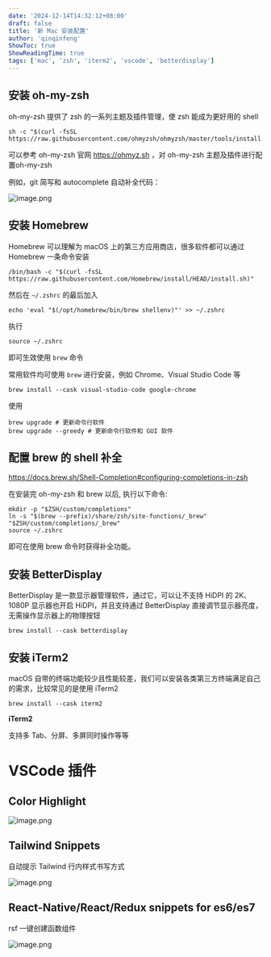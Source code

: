 ```yaml
---
date: '2024-12-14T14:32:12+08:00'
draft: false
title: '新 Mac 安装配置'
author: 'qinqinfeng'
ShowToc: true
ShowReadingTime: true
tags: ['mac', 'zsh', 'iterm2', 'vscode', 'betterdisplay']
---
```



## 安装 oh-my-zsh

oh-my-zsh 提供了 zsh 的一系列主题及插件管理，使 zsh 能成为更好用的 shell

    sh -c "$(curl -fsSL https://raw.githubusercontent.com/ohmyzsh/ohmyzsh/master/tools/install.sh)"

可以参考 oh-my-zsh 官网 <https://ohmyz.sh> ，对 oh-my-zsh 主题及插件进行配置oh-my-zsh

例如，git 简写和 autocomplete 自动补全代码：

![image.png](https://p0-xtjj-private.juejin.cn/tos-cn-i-73owjymdk6/4cd8b80c7a714e3896baa62d3938328f~tplv-73owjymdk6-jj-mark-v1:0:0:0:0:5o6Y6YeR5oqA5pyv56S-5Yy6IEAg5b6I5YaF5ZCR5Z2Q6L2m6YO95Z2Q6L2m6aG25LiK:q75.awebp?policy=eyJ2bSI6MywidWlkIjoiNTU0MjIyMzc1NDQwNzIifQ%3D%3D&rk3s=f64ab15b&x-orig-authkey=f32326d3454f2ac7e96d3d06cdbb035152127018&x-orig-expires=1734763842&x-orig-sign=Ld%2FYBzRuSZkwpbRipQX4O0ZmTek%3D)

## 安装 Homebrew

Homebrew 可以理解为 macOS 上的第三方应用商店，很多软件都可以通过 Homebrew 一条命令安装

    /bin/bash -c "$(curl -fsSL https://raw.githubusercontent.com/Homebrew/install/HEAD/install.sh)"

然后在 `~/.zshrc` 的最后加入

    echo 'eval "$(/opt/homebrew/bin/brew shellenv)"' >> ~/.zshrc

执行

    source ~/.zshrc

即可生效使用 `brew` 命令

常用软件均可使用 `brew` 进行安装，例如 Chrome、Visual Studio Code 等

    brew install --cask visual-studio-code google-chrome

使用

    brew upgrade # 更新命令行软件
    brew upgrade --greedy # 更新命令行软件和 GUI 软件

## 配置 brew 的 shell 补全

<https://docs.brew.sh/Shell-Completion#configuring-completions-in-zsh>

在安装完 oh-my-zsh 和 brew 以后, 执行以下命令:

    mkdir -p "$ZSH/custom/completions"
    ln -s "$(brew --prefix)/share/zsh/site-functions/_brew" "$ZSH/custom/completions/_brew"
    source ~/.zshrc

即可在使用 brew 命令时获得补全功能。

## 安装 BetterDisplay

BetterDisplay 是一款显示器管理软件，通过它，可以让不支持 HiDPI 的 2K、1080P 显示器也开启 HiDPI，并且支持通过 BetterDisplay 直接调节显示器亮度，无需操作显示器上的物理按钮

    brew install --cask betterdisplay

## 安装 iTerm2

macOS 自带的终端功能较少且性能较差，我们可以安装各类第三方终端满足自己的需求，比较常见的是使用 iTerm2

    brew install --cask iterm2

**iTerm2**

支持多 Tab、分屏、多屏同时操作等等

# VSCode 插件

## Color Highlight

![image.png](https://p0-xtjj-private.juejin.cn/tos-cn-i-73owjymdk6/dd459a5a69bd440882b7a860e2ff9ceb~tplv-73owjymdk6-jj-mark-v1:0:0:0:0:5o6Y6YeR5oqA5pyv56S-5Yy6IEAg5b6I5YaF5ZCR5Z2Q6L2m6YO95Z2Q6L2m6aG25LiK:q75.awebp?policy=eyJ2bSI6MywidWlkIjoiNTU0MjIyMzc1NDQwNzIifQ%3D%3D&rk3s=f64ab15b&x-orig-authkey=f32326d3454f2ac7e96d3d06cdbb035152127018&x-orig-expires=1734763842&x-orig-sign=rjzknR5DPNi5zmc%2FaUAZDgFrluU%3D)

## Tailwind Snippets

自动提示 Tailwind 行内样式书写方式

![image.png](https://p0-xtjj-private.juejin.cn/tos-cn-i-73owjymdk6/f8930975041e4044807d4cb8d1dd4978~tplv-73owjymdk6-jj-mark-v1:0:0:0:0:5o6Y6YeR5oqA5pyv56S-5Yy6IEAg5b6I5YaF5ZCR5Z2Q6L2m6YO95Z2Q6L2m6aG25LiK:q75.awebp?policy=eyJ2bSI6MywidWlkIjoiNTU0MjIyMzc1NDQwNzIifQ%3D%3D&rk3s=f64ab15b&x-orig-authkey=f32326d3454f2ac7e96d3d06cdbb035152127018&x-orig-expires=1734763842&x-orig-sign=l5OeqeQEIpewOkUcC3C%2FFVCYTi4%3D)

## React-Native/React/Redux snippets for es6/es7

rsf 一键创建函数组件

![image.png](https://p0-xtjj-private.juejin.cn/tos-cn-i-73owjymdk6/45c3390da4484c6ca7fa1d4146501cde~tplv-73owjymdk6-jj-mark-v1:0:0:0:0:5o6Y6YeR5oqA5pyv56S-5Yy6IEAg5b6I5YaF5ZCR5Z2Q6L2m6YO95Z2Q6L2m6aG25LiK:q75.awebp?policy=eyJ2bSI6MywidWlkIjoiNTU0MjIyMzc1NDQwNzIifQ%3D%3D&rk3s=f64ab15b&x-orig-authkey=f32326d3454f2ac7e96d3d06cdbb035152127018&x-orig-expires=1734763842&x-orig-sign=ccD%2FZA%2BiBR7PpVB6SuWYcn5OPgI%3D)
